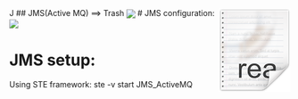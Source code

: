 <img src="/images/readme.png" align="right" />
J
## JMS(Active MQ) ==> Trash
<img src="JMS_pipeline.png" align="center" />
# JMS configuration:

<img src="JMS.png" align="center" />

# JMS setup:

Using STE framework: ste -v start JMS_ActiveMQ



